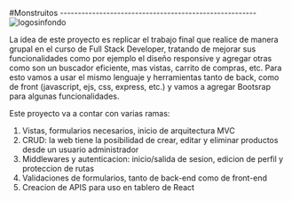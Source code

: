 #Monstruitos
-------------------------------------------------------![logosinfondo](https://user-images.githubusercontent.com/122408051/221714742-eeead745-74f4-4394-aec3-c055f5074fe9.png)


La idea de este proyecto es replicar el trabajo final que realice de manera grupal en el curso de Full Stack Developer, tratando de mejorar sus funcionalidades como por
ejemplo el diseño responsive y agregar otras como son un buscador eficiente, mas vistas, carrito de compras, etc. Para esto vamos a usar el mismo lenguaje y 
herramientas tanto de back, como de front (javascript, ejs, css, express, etc.) y vamos a agregar Bootsrap para algunas funcionalidades. 


Este proyecto va a contar con varias ramas:
1. Vistas, formularios necesarios, inicio de arquitectura MVC
2. CRUD: la web tiene la posibilidad de crear, editar y eliminar productos desde un usuario administrador
3. Middlewares y autenticacion: inicio/salida de sesion, edicion de perfil y proteccion de rutas
4. Validaciones de formularios, tanto de back-end como de front-end
5. Creacion de APIS para uso en tablero de React
